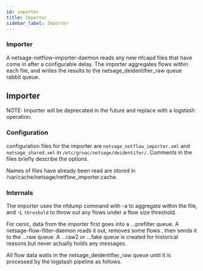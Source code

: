 ```yaml
---
id: importer
title: Importer
sidebar_label: Importer
---
```

### Importer 

A netsage-netflow-importer-daemon reads any new nfcapd files that have come in after a configurable delay. The importer aggregates flows within each file, and writes the results to the netsage_deidentifier_raw queue rabbit queue.


## Importer

NOTE: Importer will be deprecated in the future and replace with a logstash operation.

### Configuration
configuration files for the importer are `netsage_netflow_importer.xml` and `netsage_shared.xml` in `/etc/grnoc/netsage/deidentifer/`. Comments in the files briefly describe the options.

Names of files have already been read are stored in /var/cache/netsage/netflow_importer.cache. 

### Internals

The importer uses the nfdump command with -a to aggregate within the file, and -L `threshold` to throw out any flows under a flow size threshold. 

For cenic, data from the importer first goes into a ...prefilter queue. A netsage-flow-filter-daemon reads it out, removes some flows , then sends it to the ...raw queue.
A ...raw2 or ...fake queue is created for historical reasons but never actually holds any messages.

All flow data waits in the netsage_deidentifier_raw queue until it is processed by the logstash pipeline as follows.

